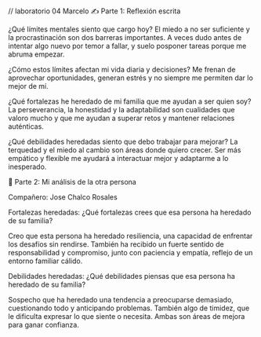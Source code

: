 // laboratorio 04 Marcelo
✍️ Parte 1: Reflexión escrita

¿Qué límites mentales siento que cargo hoy? El miedo a no ser suficiente y la procrastinación son dos barreras importantes. A veces dudo antes de intentar algo nuevo por temor a fallar, y suelo posponer tareas porque me abruma empezar.

¿Cómo estos límites afectan mi vida diaria y decisiones? Me frenan de aprovechar oportunidades, generan estrés y no siempre me permiten dar lo mejor de mí.

¿Qué fortalezas he heredado de mi familia que me ayudan a ser quien soy? La perseverancia, la honestidad y la adaptabilidad son cualidades que valoro mucho y que me ayudan a superar retos y mantener relaciones auténticas.

¿Qué debilidades heredadas siento que debo trabajar para mejorar? La terquedad y el miedo al cambio son áreas donde quiero crecer. Ser más empático y flexible me ayudará a interactuar mejor y adaptarme a lo inesperado.


💬 Parte 2: Mi análisis de la otra persona

Compañero: Jose Chalco Rosales 

Fortalezas heredadas: ¿Qué fortalezas crees que esa persona ha heredado de su familia?

Creo que esta persona ha heredado resiliencia, una capacidad de enfrentar los desafíos sin rendirse. También ha recibido un fuerte sentido de responsabilidad y compromiso, junto con paciencia y empatía, reflejo de un entorno familiar cálido.

Debilidades heredadas: ¿Qué debilidades piensas que esa persona ha heredado de su familia?

Sospecho que ha heredado una tendencia a preocuparse demasiado, cuestionando todo y anticipando problemas. También algo de timidez, que le dificulta expresar lo que siente o necesita. Ambas son áreas de mejora para ganar confianza.



